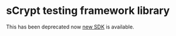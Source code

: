 # sCrypt testing framework library

This has been deprecated now [new SDK](https://github.com/sCrypt-Inc/scryptlib) is available.